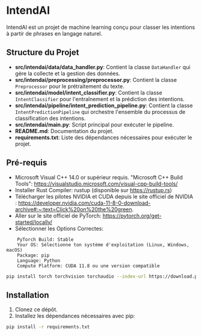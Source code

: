 # IntendAI
IntendAI est un projet de machine learning conçu pour classer les intentions à partir de phrases en langage naturel.

## Structure du Projet

- **src/intendai/data/data_handler.py**: Contient la classe `DataHandler` qui gère la collecte et la gestion des données.
- **src/intendai/preprocessing/preprocessor.py**: Contient la classe `Preprocessor` pour le prétraitement du texte.
- **src/intendai/model/intent_classifier.py**: Contient la classe `IntentClassifier` pour l'entraînement et la prédiction des intentions.
- **src/intendai/pipeline/intent_prediction_pipeline.py**: Contient la classe `IntentPredictionPipeline` qui orchestre l'ensemble du processus de classification des intentions.
- **src/intendai/main.py**: Script principal pour exécuter le pipeline.
- **README.md**: Documentation du projet.
- **requirements.txt**: Liste des dépendances nécessaires pour exécuter le projet.

## Pré-requis
- Microsoft Visual C++ 14.0 or supérieur requis. "Microsoft C++ Build Tools": https://visualstudio.microsoft.com/visual-cpp-build-tools/
- Installer Rust Compiler: rustup (disponible sur https://rustup.rs)
- Télécharger les pilotes NVIDIA et CUDA depuis le site officiel de NVIDIA : https://developer.nvidia.com/cuda-11-8-0-download-archive#:~:text=Click%20on%20the%20green.
- Aller sur le site officiel de PyTorch: https://pytorch.org/get-started/locally/
- Sélectionner les Options Correctes:
```
    PyTorch Build: Stable
    Your OS: Sélectionne ton système d'exploitation (Linux, Windows, macOS)
    Package: pip
    Language: Python
    Compute Platform: CUDA 11.8 ou une version compatible
```
```bash
pip install torch torchvision torchaudio --index-url https://download.pytorch.org/whl/cu118
```

## Installation

1. Clonez ce dépôt.
2. Installez les dépendances nécessaires avec pip:

```bash
pip install -r requirements.txt
